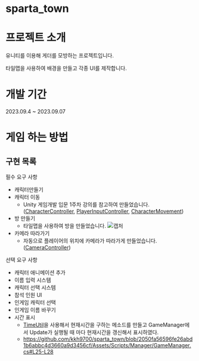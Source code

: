 # sparta_town
# 프로젝트 소개
유니티를 이용해 게더를 모방하는 프로젝트입니다.

타일맵을 사용하여 배경을 만들고 각종 UI를 제작합니다.

# 개발 기간
2023.09.4 ~ 2023.09.07

# 게임 하는 방법

구현 목록
-
필수 요구 사항
- 캐릭터만들기
- 캐릭터 이동
  - Unity 게임개발 입문 1주차 강의를 참고하여 만들었습니다. ([CharacterController](https://github.com/kkh9700/sparta_town/blob/main/Assets/Scripts/Controller/CharacterController.cs), [PlayerInputController](https://github.com/kkh9700/sparta_town/blob/main/Assets/Scripts/Controller/PlayerInputController.cs), [CharacterMovement](https://github.com/kkh9700/sparta_town/blob/main/Assets/Scripts/Entities/CharacterMovement.cs))
- 방 만들기
  - 타일맵을 사용하여 방을 만들었습니다.
![캡처](https://github.com/kkh9700/sparta_town/assets/77197725/6c94c4ca-f680-4370-b996-1b988877d020)
- 카메라 따라가기
  - 자동으로 플레이어의 위치에 카메라가 따라가게 만들었습니다.([CameraController](https://github.com/kkh9700/sparta_town/blob/main/Assets/Scripts/Controller/CameraController.cs))

선택 요구 사항
- 캐릭터 애니메이션 추가
- 이름 입력 시스템
- 캐릭터 선택 시스템
- 참석 인원 UI
- 인게임 캐릭터 선택
- 인게임 이름 바꾸기
- 시간 표시
  - [TimeUtil](https://github.com/kkh9700/sparta_town/blob/main/Assets/Scripts/Utils/TimeUtil.cs)을 사용해서 현재시간을 구하는 메소드를 만들고 GameManager에서 Update가 실행될 때 마다 현재시간을 갱신해서 표시하였다.
  - https://github.com/kkh9700/sparta_town/blob/2050fa56596fe26abd1b6abbc4d3660a9d3456cf/Assets/Scripts/Manager/GameManager.cs#L25-L28
  
